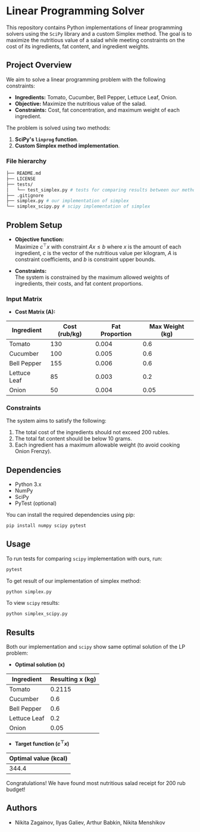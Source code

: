 # Linear Programming Solver

This repository contains Python implementations of linear programming solvers using the `SciPy` library and a custom Simplex method. The goal is to maximize the nutritious value of a salad while meeting constraints on the cost of its ingredients, fat content, and ingredient weights.

## Project Overview

We aim to solve a linear programming problem with the following constraints:
- **Ingredients:** Tomato, Cucumber, Bell Pepper, Lettuce Leaf, Onion.
- **Objective:** Maximize the nutritious value of the salad.
- **Constraints:** Cost, fat concentration, and maximum weight of each ingredient.

The problem is solved using two methods:
1. **SciPy's `linprog` function**.
2. **Custom Simplex method implementation**.

### File hierarchy
```bash
├── README.md
├── LICENSE
├── tests/
│   └── test_simplex.py # tests for comparing results between our method and scipy
├── .gitignore
├── simplex.py # our implementation of simplex
└── simplex_scipy.py # scipy implementation of simplex
```

## Problem Setup

- **Objective function:**  
   Maximize $c^\top x$  with constraint $Ax \leq b$
   where $x$ is the amount of each ingredient, $c$ is the vector of the nutritious value per kilogram, $A$ is constraint coefficients, and $b$ is constraint upper bounds.
  
- **Constraints:**  
   The system is constrained by the maximum allowed weights of ingredients, their costs, and fat content proportions.

### Input Matrix

- **Cost Matrix (A):**

| Ingredient    | Cost (rub/kg) | Fat Proportion | Max Weight (kg) |
| ------------- | ------------- | ---------------| --------------- |
| Tomato        | 130           | 0.004          | 0.6             |
| Cucumber      | 100           | 0.005          | 0.6             |
| Bell Pepper   | 155           | 0.006          | 0.6             |
| Lettuce Leaf  | 85            | 0.003          | 0.2             |
| Onion         | 50            | 0.004          | 0.05            |

### Constraints
The system aims to satisfy the following:
1. The total cost of the ingredients should not exceed 200 rubles.
2. The total fat content should be below 10 grams.
3. Each ingredient has a maximum allowable weight (to avoid cooking Onion Frenzy).

## Dependencies

- Python 3.x
- NumPy
- SciPy
- PyTest (optional) 

You can install the required dependencies using pip:

```bash
pip install numpy scipy pytest
```

## Usage

To run tests for comparing `scipy` implementation with ours, run:
```bash
pytest
```
To get result of our implementation of simplex method:
```bash
python simplex.py
```
To view `scipy` results:
```bash
python simplex_scipy.py
```

## Results

Both our implementation and `scipy` show same optimal solution of the LP problem:

- **Optimal solution (x)**

| Ingredient    | Resulting x (kg)|
| ------------- | --------------- |
| Tomato        | 0.2115          |
| Cucumber      | 0.6             |
| Bell Pepper   | 0.6             |
| Lettuce Leaf  | 0.2             |
| Onion         | 0.05            |

- **Target function $(c^\top x)$**

| Optimal value (kcal) |
| -------------------- |
| 344.4                |

Congratulations! We have found most nutritious salad receipt for 200 rub budget!
## Authors

- Nikita Zagainov, Ilyas Galiev, Arthur Babkin, Nikita Menshikov
